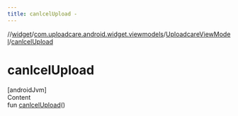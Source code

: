 ```yaml
---
title: canlcelUpload -
---
```

//[widget](../../index.md)/[com.uploadcare.android.widget.viewmodels](../index.md)/[UploadcareViewModel](index.md)/[canlcelUpload](canlcel-upload.md)



# canlcelUpload  
[androidJvm]  
Content  
fun [canlcelUpload](canlcel-upload.md)()  



